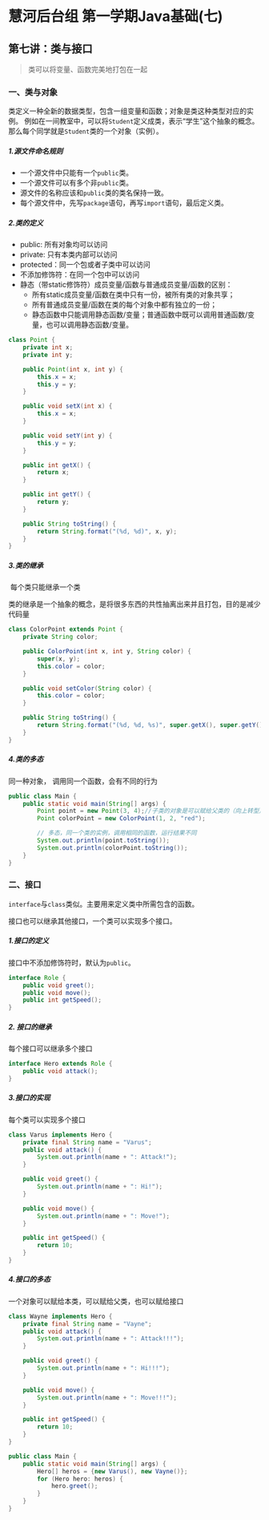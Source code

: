 # 慧河后台组 第一学期Java基础(七)

## 第七讲：类与接口

> 类可以将变量、函数完美地打包在一起

### 一、类与对象

类定义一种全新的数据类型，包含一组变量和函数；对象是类这种类型对应的实例。
例如在一间教室中，可以将`Student`定义成类，表示“学生”这个抽象的概念。那么每个同学就是`Student`类的一个对象（实例）。

##### 1.源文件命名规则

- 一个源文件中只能有一个`public`类。
- 一个源文件可以有多个非`public`类。
- 源文件的名称应该和`public`类的类名保持一致。
- 每个源文件中，先写`package`语句，再写`import`语句，最后定义类。

##### 2.类的定义

- public: 所有对象均可以访问
- private: 只有本类内部可以访问
- protected：同一个包或者子类中可以访问
- 不添加修饰符：在同一个包中可以访问 
- 静态（带static修饰符）成员变量/函数与普通成员变量/函数的区别：
  - 所有static成员变量/函数在类中只有一份，被所有类的对象共享；
  - 所有普通成员变量/函数在类的每个对象中都有独立的一份；
  - 静态函数中只能调用静态函数/变量；普通函数中既可以调用普通函数/变量，也可以调用静态函数/变量。

```java
class Point {
    private int x;
    private int y;

    public Point(int x, int y) {
        this.x = x;
        this.y = y;
    }

    public void setX(int x) {
        this.x = x;
    }

    public void setY(int y) {
        this.y = y;
    }

    public int getX() {
        return x;
    }

    public int getY() {
        return y;
    }

    public String toString() {
        return String.format("(%d, %d)", x, y);
    }
}
```

##### 3.类的继承

​	每个类只能继承一个类

​	类的继承是一个抽象的概念，是将很多东西的共性抽离出来并且打包，目的是减少代码量

```java
class ColorPoint extends Point {
    private String color;

    public ColorPoint(int x, int y, String color) {
        super(x, y);
        this.color = color;
    }

    public void setColor(String color) {
        this.color = color;
    }

    public String toString() {
        return String.format("(%d, %d, %s)", super.getX(), super.getY(), this.color);
    }
}
```

##### 4.类的多态

同一种对象， 调用同一个函数，会有不同的行为 

```java
public class Main {
    public static void main(String[] args) {
        Point point = new Point(3, 4);//子类的对象是可以赋给父类的（向上转型）
        Point colorPoint = new ColorPoint(1, 2, "red");

        // 多态，同一个类的实例，调用相同的函数，运行结果不同
        System.out.println(point.toString());
        System.out.println(colorPoint.toString());
    }
}
```

### 二、接口

`interface`与`class`类似。主要用来定义类中所需包含的函数。

接口也可以继承其他接口，一个类可以实现多个接口。

##### 1.接口的定义

接口中不添加修饰符时，默认为`public`。

```java
interface Role {
    public void greet();
    public void move();
    public int getSpeed();
}
```

##### 2. 接口的继承

每个接口可以继承多个接口

```java
interface Hero extends Role {
    public void attack();
}
```

##### 3.接口的实现

每个类可以实现多个接口

```java
class Varus implements Hero {
    private final String name = "Varus";
    public void attack() {
        System.out.println(name + ": Attack!");
    }

    public void greet() {
        System.out.println(name + ": Hi!");
    }

    public void move() {
        System.out.println(name + ": Move!");
    }

    public int getSpeed() {
        return 10;
    }
}
```

##### 4.接口的多态

一个对象可以赋给本类，可以赋给父类，也可以赋给接口

```java
class Wayne implements Hero {
    private final String name = "Vayne";
    public void attack() {
        System.out.println(name + ": Attack!!!");
    }

    public void greet() {
        System.out.println(name + ": Hi!!!");
    }

    public void move() {
        System.out.println(name + ": Move!!!");
    }

    public int getSpeed() {
        return 10;
    }
}

public class Main {
    public static void main(String[] args) {
        Hero[] heros = {new Varus(), new Vayne()};
        for (Hero hero: heros) {
            hero.greet();
        }
    }
}
```

